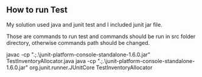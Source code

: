 

## How to run Test

My solution used java and junit test and I included junit jar file.

Those are commands to run test and commands should be run in src folder directory, otherwise commands path should be changed.

javac -cp ".\;.\junit-platform-console-standalone-1.6.0.jar"  TestInventoryAllocator.java
java -cp ".\;.\junit-platform-console-standalone-1.6.0.jar" org.junit.runner.JUnitCore TestInventoryAllocator

